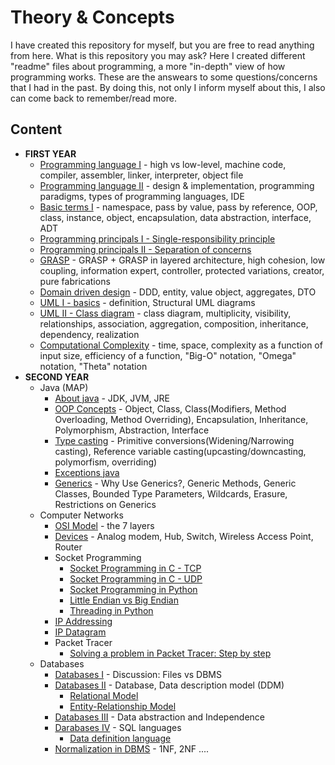 # Theory & Concepts
I have created this repository for myself, but you are free to read anything from here. What is this repository you may ask? Here I created different "readme" files about programming, a more "in-depth" view of how programming works. These are the answears to some questions/concerns that I had in the past. By doing this, not only I inform myself about this, I also can come back to remember/read more. 

## Content

* **FIRST YEAR**
  * [Programming language I](https://github.com/913AliceHincu/Theory-Concepts/blob/main/Programming%20language.md) - high vs low-level, machine code, compiler, assembler, linker, interpreter, object file 
  * [Programming language II](https://github.com/913AliceHincu/Theory-Concepts/blob/main/Programming%20language%20II.md) - design & implementation, programming paradigms, types of programming languages, IDE 
  * [Basic terms I](https://github.com/913AliceHincu/Theory-Concepts/blob/main/Basic%20terms%20I.md) - namespace, pass by value, pass by reference, OOP, class, instance, object, encapsulation, data abstraction, interface, ADT 
  * [Programming principals I - Single-responsibility principle](https://github.com/913AliceHincu/Theory-Concepts/blob/main/Programming%20principals%20I%20-%20Single-responsibility%20principle.md) 
  * [Programming principals II - Separation of concerns](https://github.com/913AliceHincu/Theory-Concepts/blob/main/Programming%20principals%20II%20-%20Separation%20of%20concerns.md) 
  * [GRASP](https://github.com/913AliceHincu/Theory-Concepts/blob/main/GRASP.md) - GRASP + GRASP in layered architecture, high cohesion, low coupling, information expert, controller, protected variations, creator, pure fabrications
  * [Domain driven design](https://github.com/913AliceHincu/Theory-Concepts/blob/main/Domain%20driven%20design.md) - DDD, entity, value object, aggregates, DTO
  * [UML I - basics](https://github.com/913AliceHincu/Theory-Concepts/blob/main/UML%20I%20-%20basics.md) - definition, Structural UML diagrams
  * [UML II - Class diagram](https://github.com/913AliceHincu/Theory-Concepts/blob/main/UML%20II%20-%20Class%20diagram.md) - class diagram, multiplicity, visibility, relationships, association, aggregation, composition, inheritance, dependency, realization 
  * [Computational Complexity](https://github.com/913AliceHincu/Theory-Concepts/blob/main/Computational%20Complexity.md) - time, space, complexity as a function of input size, efficiency of a function, "Big-O" notation, "Omega" notation, "Theta" notation
* **SECOND YEAR**
  * Java (MAP)
    * [About java](https://github.com/913AliceHincu/Theory-Concepts/blob/main/About%20java.md) - JDK, JVM, JRE
    * [OOP Concepts](https://github.com/AliceHincu/Theory-Concepts/blob/main/OOP%20Concepts.md) - Object, Class, Class(Modifiers, Method Overloading, Method Overriding), Encapsulation, Inheritance, Polymorphism, Abstraction, Interface
    * [Type casting](https://github.com/AliceHincu/Theory-Concepts/blob/main/Type%20casting.md) - Primitive conversions(Widening/Narrowing casting), Reference variable casting(upcasting/downcasting, polymorfism, overriding)
    * [Exceptions java](https://github.com/AliceHincu/Theory-Concepts/blob/main/Exceptions%20java.md)
    * [Generics](https://github.com/AliceHincu/Theory-Concepts/blob/main/Generics.md) - Why Use Generics?, Generic Methods, Generic Classes, Bounded Type Parameters, Wildcards, Erasure, Restrictions on Generics
  * Computer Networks
    * [OSI Model](https://github.com/913AliceHincu/Theory-Concepts/blob/main/Computer%20Networks:%20OSI%20Model.md) - the 7 layers
    * [Devices](https://github.com/913AliceHincu/Theory-Concepts/blob/main/Computer%20Networks:%20Devices.md) - Analog modem, Hub, Switch, Wireless Access Point, Router
    * Socket Programming
      * [Socket Programming in C - TCP](https://github.com/AliceHincu/Theory-Concepts/blob/main/Socket%20Programming%20in%20C%20-%20TCP.md) 
      * [Socket Programming in C - UDP](https://github.com/AliceHincu/Theory-Concepts/blob/main/Socket%20Programming%20in%20C%20-%20UDP.md)
      * [Socket Programming in Python](https://github.com/913AliceHincu/Theory-Concepts/blob/main/Socket%20Programming%20in%20Python.md)
      * [Little Endian vs Big Endian](https://github.com/913AliceHincu/Theory-Concepts/blob/main/Little%20Endian%20vs%20Big%20Endian.md)
      * [Threading in Python](https://github.com/913AliceHincu/Theory-Concepts/blob/main/Threading%20in%20python.md)
    * [IP Addressing](https://github.com/AliceHincu/Theory-Concepts/blob/main/IP%20Addressing.md)
    * [IP Datagram](https://github.com/AliceHincu/Theory-Concepts/blob/main/IP%20Datagram.md)
    * Packet Tracer
      * [Solving a problem in Packet Tracer: Step by step](https://github.com/AliceHincu/Theory-Concepts/blob/main/Solving%20a%20problem%20in%20Packet%20Tracer.md) 
  * Databases
    * [Databases I](https://github.com/913AliceHincu/Theory-Concepts/blob/main/Databases%20I.md) - Discussion: Files vs DBMS
    * [Databases II](https://github.com/913AliceHincu/Theory-Concepts/blob/main/Databases%20II.md) - Database, Data description model (DDM) 
      * [Relational Model](https://github.com/913AliceHincu/Theory-Concepts/blob/main/Relational%20Model.md)
      * [Entity-Relationship Model](https://github.com/913AliceHincu/Theory-Concepts/blob/main/Entity-Relationship%20Model.md)
    * [Databases III](https://github.com/913AliceHincu/Theory-Concepts/blob/main/Databases%20III:%20Data%20abstraction%20and%20Independence.md) - Data abstraction and Independence
    * [Darabases IV](https://github.com/913AliceHincu/Theory-Concepts/blob/main/Databases%20IV:%20SQL%20languages.md) - SQL languages
      * [Data definition language]() 
    * [Normalization in DBMS](https://github.com/AliceHincu/Theory-Concepts/blob/main/Normalization%20in%20DBMS.md) - 1NF, 2NF ....
